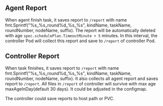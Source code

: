 ## Agent Report

When agent finish task, it saves report to `/report` with name fmt.Sprintf("%s_%s_round%d_%s_%s", kindName, taskName, roundNumber, nodeName, suffix).
The report will be automatically deleted with age `spec.schedulePlan.TimeoutMinute + 5` minutes. In this interval, 
the controller Pod will collect this report and save to `/report` of controller Pod.

## Controller Report

When task finishes, it saves report to `/report` with name fmt.Sprintf("%s_%s_round%d_%s_%s", kindName, taskName, roundNumber, nodeName, suffix).
It also collects all agent report and  saves report to `/report`.
All files in `/report` of controller will survive with max age maxAgeInDay(default 30 days). It could be adjusted in the configmap.

The controller could save reports to host path or PVC.
